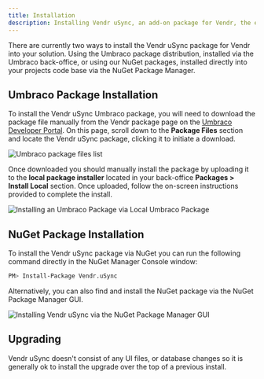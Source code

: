 ```yaml
---
title: Installation
description: Installing Vendr uSync, an add-on package for Vendr, the eCommerce solution for Umbraco v8+
---
```


There are currently two ways to install the Vendr uSync package for Vendr into your solution. Using the Umbraco package distribution, installed via the Umbraco back-office, or using our NuGet packages, installed directly into your projects code base via the NuGet Package Manager. 

## Umbraco Package Installation

To install the Vendr uSync Umbraco package, you will need to download the package file manually from the Vendr package page on the [Umbraco Developer Portal](https://our.umbraco.com/packages/website-utilities/vendr-usync/). On this page, scroll down to the **Package Files** section and locate the Vendr uSync package, clicking it to initiate a download.

![Umbraco package files list](~/assets/images/screenshots/usync/our_package_list.png)

Once downloaded you should manually install the package by uploading it to the **local package installer** located in your back-office **Packages > Install Local** section. Once uploaded, follow the on-screen instructions provided to complete the install.

![Installing an Umbraco Package via Local Umbraco Package](~/assets/images/screenshots/umbraco_local_package_install.png)

## NuGet Package Installation

To install the Vendr uSync package via NuGet you can run the following command directly in the NuGet Manager Console window:

```bash
PM> Install-Package Vendr.uSync
```

Alternatively, you can also find and install the NuGet package via the NuGet Package Manager GUI.

![Installing Vendr uSync via the NuGet Package Manager GUI](~/assets/images/screenshots/usync/nuget_package.png)

## Upgrading

Vendr uSync doesn't consist of any UI files, or database changes so it is generally ok to install the upgrade over the top of a previous install.